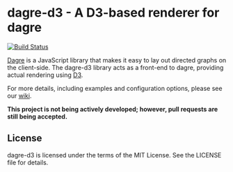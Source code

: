 # dagre-d3 - A D3-based renderer for dagre

[![Build Status](https://secure.travis-ci.org/cpettitt/dagre-d3.png?branch=master)](http://travis-ci.org/cpettitt/dagre-d3)

[Dagre](https://github.com/cpettitt/dagre) is a JavaScript library that makes it easy to lay out directed graphs on
the client-side. The dagre-d3 library acts as a front-end to dagre, providing
actual rendering using [D3](http://d3js.org).

For more details, including examples and configuration options, please see our
[wiki](https://github.com/cpettitt/dagre-d3/wiki).

**This project is not being actively developed; however, pull requests are still being accepted.**

## License

dagre-d3 is licensed under the terms of the MIT License. See the LICENSE file
for details.
